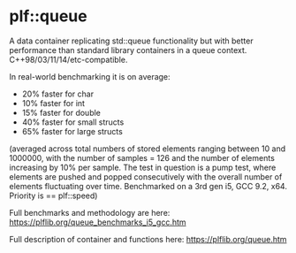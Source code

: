 # plf::queue
A data container replicating std::queue functionality but with better performance than standard library containers in a queue context. C++98/03/11/14/etc-compatible.

In real-world benchmarking it is on average:

* 20% faster for char
* 10% faster for int
* 15% faster for double
* 40% faster for small structs
* 65% faster for large structs

(averaged across total numbers of stored elements ranging between 10 and 1000000, with the number of samples = 126 and the number of elements increasing by 10% per sample. The test in question is a pump test, where elements are pushed and popped consecutively with the overall number of elements fluctuating over time. Benchmarked on a 3rd gen i5, GCC 9.2, x64. Priority is == plf::speed)

Full benchmarks and methodology are here: https://plflib.org/queue_benchmarks_i5_gcc.htm

Full description of container and functions here: https://plflib.org/queue.htm
